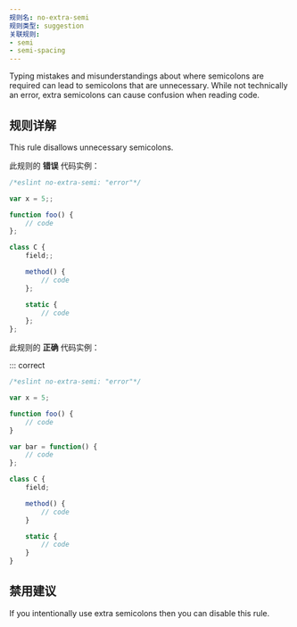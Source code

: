```yaml
---
规则名: no-extra-semi
规则类型: suggestion
关联规则:
- semi
- semi-spacing
---
```






Typing mistakes and misunderstandings about where semicolons are required can lead to semicolons that are unnecessary. While not technically an error, extra semicolons can cause confusion when reading code.

## 规则详解

This rule disallows unnecessary semicolons.

此规则的 **错误** 代码实例：



```js
/*eslint no-extra-semi: "error"*/

var x = 5;;

function foo() {
    // code
};

class C {
    field;;

    method() {
        // code
    };

    static {
        // code
    };
};
```

此规则的 **正确** 代码实例：

::: correct

```js
/*eslint no-extra-semi: "error"*/

var x = 5;

function foo() {
    // code
}

var bar = function() {
    // code
};

class C {
    field;

    method() {
        // code
    }

    static {
        // code
    }
}
```

## 禁用建议

If you intentionally use extra semicolons then you can disable this rule.
